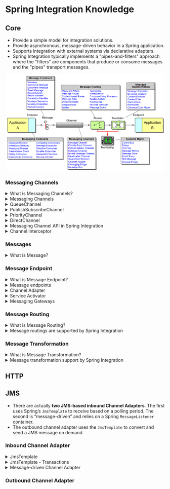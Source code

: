 # Spring Integration Knowledge

## Core
+ Provide a simple model for integration solutions.
+ Provide asynchronous, message-driven behavior in a Spring application.
+ Supports integration with external systems via declarative adapters.
+ Spring Integration typically implements a "pipes-and-filters" approach where the "filters" are components that produce or consume messages and the "pipes" transport messages.

![](images/overview.png)

### Messaging Channels

<details>
  <summary>What is Messaging Channels?</summary>
  <br/>
  
  The `MessageChannel` decouples message producers from messgae consumers.

  ```
  public interface MessageChannel {

      boolean send(Message message);

      boolean send(Message message, long timeout);
  }
  ```
  _`MessageChannel` interface_
</details>
<details>
  <br/>
  <summary>Messaging Channels</summary>
  
  + Messaging Channels in EIP
  
  ![](images/Messaging_Channels.jpeg)
  
  + Messaging Channels in Spring Integration
    + QueueChannel
    + PublishSubscribeChannel
    + PriorityChannel
    + DirectChannel
    + ...
</details>
<details>
  <br/>
  <summary>QueueChannel</summary>
  
  The `QueueChannel` implementation wraps a queue. The QueueChannel has point-to-point semantics. In other words, even if the channel has multiple consumers, only one of them should receive any Message sent to that channel.
  
  ```
  public QueueChannel(int capacity)
  ```
  
  If the queue has reached capacity, the sender blocks until room is available in the queue.
</details>
<details>
  <br/>
  <summary>PublishSubscribeChannel</summary>
  
  The `PublishSubscribeChannel` implementation broadcasts any Message sent to it to all of its subscribed handlers. This is most often used for sending event messages and the `PublishSubscribeChannel` is intended for sending only.
  
</details>
<details>
  <br/>
  <summary>PriorityChannel</summary>
  
  `PriorityChannel` is an alternative implementation that allows for messages to be ordered within the channel based upon a priority. By default, the priority is determined by the priority header within each message. A comparator of type `Comparator<Message<?>>` can be provided to the `PriorityChannel` constructor.
  
</details>
<details>
  <br/>
  <summary>DirectChannel</summary>
  
  The `DirectChannel` has point-to-point semantics but it implements the `SubscribableChannel` interface instead of the `PollableChannel` interface, so it dispatches messages directly to a subscriber. It sends each Message to a single subscribed `MessageHandler`.
  
</details>
<details>
  <br/>
  <summary>Messaging Channel API in Spring Integration</summary>
  
   These two sub-interfaces that define the buffering (pollable) and non-buffering (subscribable) channel behavior.
   
   ```
   public interface PollableChannel extends MessageChannel {

      Message<?> receive();

      Message<?> receive(long timeout);

   }
   ```
   **_PollableChannel_**
   ```
   public interface SubscribableChannel extends MessageChannel {

      boolean subscribe(MessageHandler handler);

      boolean unsubscribe(MessageHandler handler);

   }
   ```
   **_SubscribableChannel_**
</details>

<details>
  <br/>
  <summary>Channel Interceptor</summary>
  
  The `ChannelInterceptor` strategy interface
  ```
  public interface ChannelInterceptor {

      Message<?> preSend(Message<?> message, MessageChannel channel);

      void postSend(Message<?> message, MessageChannel channel, boolean sent);

      void afterSendCompletion(Message<?> message, MessageChannel channel, boolean sent, Exception ex);

      boolean preReceive(MessageChannel channel);

      Message<?> postReceive(Message<?> message, MessageChannel channel);

      void afterReceiveCompletion(Message<?> message, MessageChannel channel, Exception ex);
  }
  ```
  After implementing the interface, registering the interceptor with a channel
  
  ```
  channel.addInterceptor(someChannelInterceptor);
  ```
</details>

### Messages
<details>
  <summary>What is Message?</summary>
  <br/>

  The Spring Integration `Message` is a generic container for data.
  ```
  public interface Message<T> {

      T getPayload();

      MessageHeaders getHeaders();

  }
  ```
</details>

### Message Endpoint
<details>
  <summary>What is Message Endpoint?</summary>
  <br/>

  A Message Endpoint represents the “**filter**” of a _pipes-and-filters_ architecture. One of the primary goals is to simplify the development of enterprise integration solutions.
  
  In other words, you should **not** implement the consumer or producer directly. Instead, you can **focus on** your business implementation. 
  
  Just as a controller handles HTTP requests, the message endpoint handles messages. Just as controllers are mapped to URL patterns, message endpoints are mapped to message channels.
  
</details>
<details>
  <summary>Message endpoints</summary>
  <br/>
  
  + Messgae endpoints in EIP
  
  ![](images/message_endpoint.jpeg)
  
  + Messgae endpoints in Spring Integration
    + Channel Adapter
    + Service Activator
    + Messaging Gateways
</details>
<details>
  <summary>Channel Adapter</summary>
  <br/>
  A channel adapter is a message endpoint that enables connecting a single sender or receiver to a message channel. Spring Integration provides a number of adapters to support various transports, such as JMS, file, HTTP, ...

  Concretely, inbound adapters are at the beginning of a flow, outbound adapters terminate a flow.

  **Configuring An Inbound Channel Adapter**

  ![](images/inbound-channel-endpoint.jpg)
  
  ```
  public class SourceService {

      @InboundChannelAdapter(channel = "channel1", poller = @Poller(fixedRate = "5000"))
      Object method1() {
          ...
      }

      @InboundChannelAdapter(channel = "channel2", poller = @Poller(cron = "30 * 9-17 * * MON-FRI"))
      Object method2() {
          ...
      }
  }
  ```
  _code snippet_

  **Configuring An Outbound Channel Adapter**

  ![](images/outbound-channel-adapter.jpg)

  ```
  public class MyPojo {

      @ServiceActivator(channel = "channel1")
      void handle(Object payload) {
          ...
      }
  }
  ```
  _code snippet_
</details>
<details>
  <summary>Service Activator</summary>
  <br/>
  The Service Activator is any POJO that defines the @ServiceActivator annotation on a given method. This allows us to execute any method on our POJO when a message is received from an inbound channel, and it allows us to write messages to an outward channel.
  
  ![](images/service-activator.jpg)

  ```
  @ServiceActivator(inputChannel = "myInputChannel", outputChannel = "myOutputChannel")
  public String toUppercase(Message<String> message) {
      System.out.println("Received message from myInputChannel : " + message.getPayload());

      return message.getPayload().toUpperCase();
  }
  ```
  _code snippet_

</details>
<details>
  <summary>Messaging Gateways</summary>
  <br/>
  Gateways are used to send and receive messages. Gateways are two-way (request/reply).

  Inbound gateways are where some external system sends a request and Spring Integration replies. Outbound gateways are where Spring Integration makes the request and some external system replies.
  
  ```
  @MessagingGateway // it also a bean
  public interface CustomGateway {

    @Gateway(requestChannel = "myUpperCaseChannel")
    public String sendToUppercaseChannel(String message);

  }
  ```
  
</details>

### Message Routing
<details>
  <summary>What is Message Routing?</summary>
  <br/>
  
</details>
<details>
  <br/>
  <summary>Message routings are supported by Spring Integration</summary>
  
</details>

### Message Transformation
<details>
  <summary>What is Message Transformation?</summary>
  <br/>
  
</details>
<details>
  <summary>Message transformation support by Spring Integration</summary>
  <br/>
  
</details>

## HTTP
## JMS
+ There are actually **two JMS-based inbound Channel Adapters**. The first uses Spring’s `JmsTemplate` to receive based on a polling period. The second is “message-driven” and relies on a Spring `MessageListener` container. 
+ The outbound channel adapter uses the `JmsTemplate` to convert and send a JMS message on demand.
### Inbound Channel Adapter
<details>
  <summary>JmsTemplate</summary>
  <br/>
  The `JmsTemplate` apply for a polling period.

  ```
  @Bean
  @InboundChannelAdapter(value = "exampleChannel", poller = @Poller(fixedRate = "30000"))
  public MessageSource<Object> jmsIn(ConnectionFactory connectionFactory) {
      JmsDestinationPollingSource source = new JmsDestinationPollingSource(new JmsTemplate(connectionFactory));
      source.setDestinationName("inQueue");
      return source;
  }
  ```
   _code snippet_

  If extract-payload is set to true (the default), the received JMS Message is passed through the MessageConverter
</details>
<details>
  <summary>JmsTemplate - Transactions</summary>
  <br/>

</details>
<details>
  <summary>Message-driven Channel Adapter</summary>
  <br/>
   The “message-driven” relies on a Spring `MessageListener` container. You have to provide 3 main beans such as: `JmsMessageDrivenEndpoint`, `AbstractMessageListenerContainer` , `ChannelPublishingJmsMessageListener`.
  
  ```
  @Bean
  public JmsMessageDrivenEndpoint jmsIn() {
      JmsMessageDrivenEndpoint endpoint = new JmsMessageDrivenEndpoint(container(), listener());
      return endpoint;
  }
  @Bean
  public AbstractMessageListenerContainer container() {
      DefaultMessageListenerContainer container = new DefaultMessageListenerContainer();
      container.setConnectionFactory(cf());
      container.setDestinationName("inQueue");
      return container;
  }

  @Bean
  public ChannelPublishingJmsMessageListener listener() {
      ChannelPublishingJmsMessageListener listener = new ChannelPublishingJmsMessageListener();
      listener.setRequestChannelName("exampleChannel");
      return listener;
  }
  ```
</details>

### Outbound Channel Adapter
